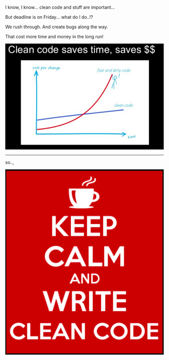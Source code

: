 I know, I know... clean code and stuff are important...

But deadline is on Friday... what do I do..!?

We rush through. And create bugs along the way.

That cost more time and money in the long run!

![keep calm and write clean code](../images/clean-code-save-time-and-money.png)

---

so..,

![keep calm and write clean code](../images/keep-calm-and-write-clean-code.png)
